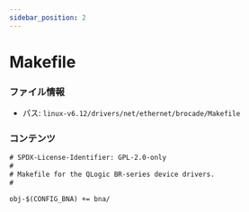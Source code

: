 ```yaml
---
sidebar_position: 2
---
```

# Makefile

### ファイル情報

- パス: `linux-v6.12/drivers/net/ethernet/brocade/Makefile`

### コンテンツ

```txt
# SPDX-License-Identifier: GPL-2.0-only
#
# Makefile for the QLogic BR-series device drivers.
#

obj-$(CONFIG_BNA) += bna/

```
